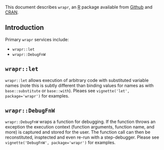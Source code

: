 <!-- README.md is generated from README.Rmd. Please edit that file -->
This document describes `wrapr`, an [R](https://cran.r-project.org) package available from [Github](https://github.com/WinVector/wrapr) and [CRAN](https://CRAN.R-project.org/).

Introduction
------------

Primary `wrapr` services include:

-   `wrapr::let`
-   `wrapr::DebugFnW`

`wrapr::let`
------------

`wrapr::let` allows execution of arbitrary code with substituted variable names (note this is subtly different than binding values for names as with `base::substitute` or `base::with`). Pleaes see `vignette('let', package='wrapr')` for examples.

`wrapr::DebugFnW`
-----------------

`wrapr::DebugFnW` wraps a function for debugging. If the function throws an exception the execution context (function arguments, function name, and more) is captured and stored for the user. The function call can then be reconstituted, insptected and even re-run with a step-debugger. Please see `vignette('DebugFnW', package='wrapr')` for examples.

